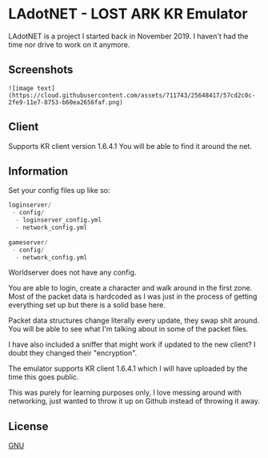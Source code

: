 # LAdotNET - LOST ARK KR Emulator

LAdotNET is a project I started back in November 2019. I haven't had the time nor drive to work on it anymore.

## Screenshots
 ``![image text](https://cloud.githubusercontent.com/assets/711743/25648417/57cd2c0c-2fe9-11e7-8753-b60ea2656faf.png)``

## Client

Supports KR client version 1.6.4.1
You will be able to find it around the net.

## Information

Set your config files up like so:
```python
loginserver/
 - config/
  - loginserver_config.yml
  - network_config.yml
  
gameserver/
 - config/
  - network_config.yml
```

Worldserver does not have any config.

You are able to login, create a character and walk around in the first zone.
Most of the packet data is hardcoded as I was just in the process of getting everything set up but there is a solid base here.

Packet data structures change literally every update, they swap shit around. You will be able to see what I'm talking about in some of the packet files.

I have also included a sniffer that might work if updated to the new client? I doubt they changed their "encryption".

The emulator supports KR client 1.6.4.1 which I will have uploaded by the time this goes public.

This was purely for learning purposes only, I love messing around with networking, just wanted to throw it up on Github instead of throwing it away.

## License
[GNU](https://www.gnu.org/licenses/)
